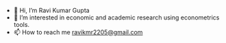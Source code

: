 - 👋 Hi, I’m Ravi Kumar Gupta
- 👀 I’m interested in economic and academic research using econometrics tools.
- 📫 How to reach me ravikmr2205@gmail.com

<!---
ravikmr2205/ravikmr2205 is a ✨ special ✨ repository because its `README.md` (this file) appears on your GitHub profile.
You can click the Preview link to take a look at your changes.
--->
